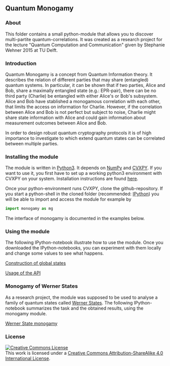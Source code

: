 ## Quantum Monogamy ##

### About ###

This folder contains a small python-module that allows you to discover multi-partite quantum-correlations. It was created as a research project for the lecture "Quantum Computation and Communication" given by Stephanie Wehner 2015 at TU Delft.

### Introduction ###

Quantum Monogamy is a concept from Quantum Information theory. It describes the relation of different parties that may share (entangled) quantum systems. In particular, it can be shown that if two parties, Alice and Bob, share a maximally entangled state (e.g.: EPR-pair), there can be no third party (Charlie) be entangled with either Alice's or Bob's subsystem. Alice and Bob have stablished a monogamous correlation with each other, that limits the access on information for Charlie. However, if the correlation between Alice and Bob is not perfect but subject to noise, Charlie might share state information with Alice and could gain information about measurement outcomes between Alice and Bob.

In order to design robust quantum cryptography protocols it is of high importance to investigate to which extend quantum states can be correlated between multiple parties. 

### Installing the module ###

The module is written in [Python3](https://www.python.org). It depends on [NumPy](http://www.numpy.org/) and [CVXPY](http://cvxpy.readthedocs.org/en/latest/index.html). If you want to use it, you first have to set up a working python3 environment with CVXPY on your system. Installation instructions are found [here](http://cvxpy.readthedocs.org/en/latest/install/index.html).

Once your python-environment runs CVXPY, clone the github-repository. If you start a python-shell in the cloned folder (recommended: [IPython](http://ipython.org/)) you will be able to import and access the module for example by

```python
import monogamy as mg
```
 
The interface of monogamy is documented in the examples below.

### Using the module ###

The following IPython-notebook illustrate how to use the module. Once you downloaded the IPython-notebooks, you can experiment with them locally and change some values to see what happens.

[Construction of global states](global.ipynb)

[Usage of the API](mono.ipynb)

### Monogamy of Werner States ###

As a research project, the module was supposed to be used to analyse a family of quantum states called [Werner States](http://en.wikipedia.org/wiki/Werner_state). The following IPython-notebook summarizes the task and the obtained results, using the monogamy module.

[Werner State monogamy](werner_monogamy.ipynb)

### License ###

<a rel="license" href="http://creativecommons.org/licenses/by-sa/4.0/"><img alt="Creative Commons License" style="border-width:0" src="https://i.creativecommons.org/l/by-sa/4.0/88x31.png" /></a><br />This work is licensed under a <a rel="license" href="http://creativecommons.org/licenses/by-sa/4.0/">Creative Commons Attribution-ShareAlike 4.0 International License</a>.

